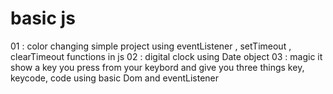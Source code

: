 # basic js 
01 : color changing simple project 
using eventListener , setTimeout
 , clearTimeout functions in js
02 : digital clock 
using Date object 
03 : magic it show a key you press 
from your keybord and give you 
three things key, keycode, code
using basic Dom and eventListener
